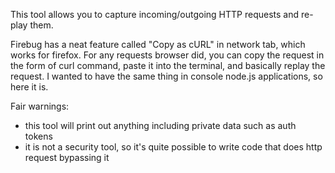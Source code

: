 This tool allows you to capture incoming/outgoing HTTP requests and re-play them.

Firebug has a neat feature called "Copy as cURL" in network tab, which works for firefox. For any requests browser did, you can copy the request in the form of curl command, paste it into the terminal, and basically replay the request. I wanted to have the same thing in console node.js applications, so here it is.

Fair warnings:
 - this tool will print out anything including private data such as auth tokens
 - it is not a security tool, so it's quite possible to write code that does http request bypassing it

